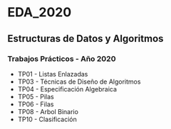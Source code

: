 # EDA_2020

## Estructuras de Datos y Algoritmos

### Trabajos Prácticos - Año 2020

- TP01 - Listas Enlazadas
- TP03 - Técnicas de Diseño de Algoritmos
- TP04 - Especificación Algebraica
- TP05 - Pilas
- TP06 - Filas
- TP08 - Arbol Binario
- TP10 - Clasificación
